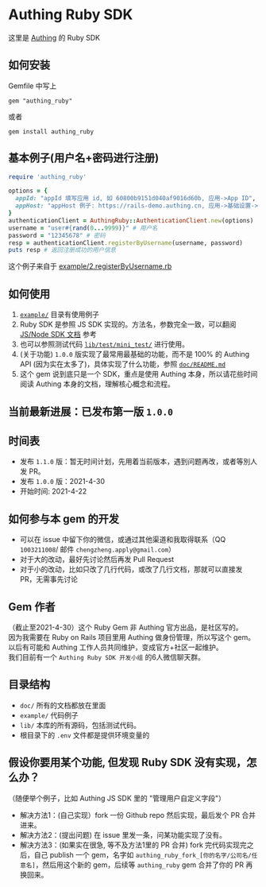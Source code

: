 # Authing Ruby SDK
这里是 [Authing](https://www.authing.cn/) 的 Ruby SDK  

## 如何安装
Gemfile 中写上
```
gem "authing_ruby"
```

或者
```
gem install authing_ruby
```

## 基本例子(用户名+密码进行注册)
```ruby
require 'authing_ruby'

options = {
  appId: "appId 填写应用 id, 如 60800b9151d040af9016d60b, 应用->App ID",
  appHost: "appHost 例子: https://rails-demo.authing.cn, 应用->基础设置->认证地址",
}
authenticationClient = AuthingRuby::AuthenticationClient.new(options)
username = "user#{rand(0...9999)}" # 用户名
password = "12345678" # 密码
resp = authenticationClient.registerByUsername(username, password)
puts resp # 返回注册成功的用户信息
```
这个例子来自于 [example/2.registerByUsername.rb](./example/2.registerByUsername.rb)

## 如何使用
1. [`example/`](example/) 目录有使用例子
1. Ruby SDK 是参照 JS SDK 实现的。方法名，参数完全一致，可以翻阅 [JS/Node SDK 文档](https://docs.authing.cn/v2/reference/sdk-for-node/) 参考
1. 也可以参照测试代码 [`lib/test/mini_test/`](./lib/test/mini_test) 进行使用。
1. (关于功能) `1.0.0` 版实现了最常用最基础的功能，而不是 100% 的 Authing API (因为实在太多了)，具体实现了什么功能，参照 [`doc/README.md`](./doc/README.md)
1. 这个 gem 说到底只是一个 SDK，重点是使用 Authing 本身，所以请花些时间阅读 Authing 本身的文档，理解核心概念和流程。

## 当前最新进展：已发布第一版 `1.0.0`

## 时间表
* 发布 `1.1.0` 版：暂无时间计划，先用着当前版本，遇到问题再改，或者等別人发 PR。  
* 发布 `1.0.0` 版：2021-4-30
* 开始时间: 2021-4-22

## 如何参与本 gem 的开发
* 可以在 issue 中留下你的微信，或通过其他渠道和我取得联系（QQ `1003211008`/ 邮件 `chengzheng.apply@gmail.com`）
* 对于大的改动，最好先讨论然后再发 Pull Request
* 对于小的改动，比如只改了几行代码，或改了几行文档，那就可以直接发 PR，无需事先讨论

## Gem 作者
（截止至2021-4-30）这个 Ruby Gem 非 Authing 官方出品，是社区写的。        
因为我需要在 Ruby on Rails 项目里用 Authing 做身份管理，所以写这个 gem。   
以后有可能和 Authing 工作人员共同维护，变成官方+社区一起维护。   
我们目前有一个 `Authing Ruby SDK 开发小组` 的6人微信聊天群。   

## 目录结构
* `doc/` 所有的文档都放在里面
* `example/` 代码例子
* `lib/` 本库的所有源码，包括测试代码。  
* 根目录下的 `.env` 文件都是提供环境变量的

## 假设你要用某个功能, 但发现 Ruby SDK 没有实现，怎么办？
（随便举个例子，比如 Authing JS SDK 里的 "管理用户自定义字段"）

* 解决方法1：(自己实现）fork 一份 Github repo 然后实现，最后发个 PR 合并进来。
* 解决方法2：(提出问题) 在 issue 里发一条，问某功能实现了没有。 
* 解决方法3：(如果实在很急, 等不及方法1里的 PR 合并) fork 完代码实现完之后，自己 publish 一个 gem，名字如 `authing_ruby_fork_[你的名字/公司名/任意名]`，然后用这个新的 gem，后续等 `authing_ruby` gem 合并了你的 PR 再换回来。